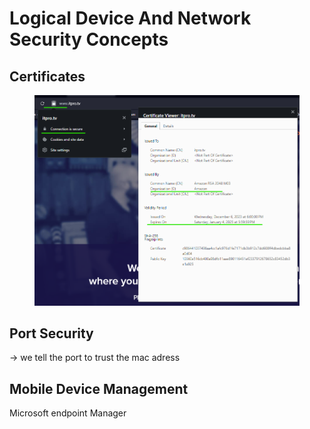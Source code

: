 # Logical Device And Network Security Concepts

## Certificates

<figure><img src="../../.gitbook/assets/image (7) (1) (1).png" alt=""><figcaption></figcaption></figure>



## Port Security

\-> we tell the port to trust the mac adress

## Mobile Device Management

Microsoft endpoint Manager
